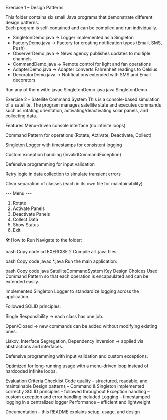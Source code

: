 

Exercise 1 – Design Patterns

This folder contains six small Java programs that demonstrate different design patterns.  
Each program is self-contained and can be compiled and run individually.

- SingletonDemo.java → Logger implemented as a Singleton  
- FactoryDemo.java → Factory for creating notification types (Email, SMS, Push)  
- ObserverDemo.java → News agency publishes updates to multiple channels  
- CommandDemo.java → Remote control for light and fan operations  
- AdapterDemo.java → Adapter converts Fahrenheit readings to Celsius  
- DecoratorDemo.java → Notifications extended with SMS and Email decorators  

Run any of them with:
javac SingletonDemo.java
java SingletonDemo

Exercise 2 – Satellite Command System
This is a console-based simulation of a satellite.
The program manages satellite state and executes commands such as rotating orientation, activating/deactivating solar panels, and collecting data.

Features
Menu-driven console interface (no infinite loops)

Command Pattern for operations (Rotate, Activate, Deactivate, Collect)

Singleton Logger with timestamps for consistent logging

Custom exception handling (InvalidCommandException)

Defensive programming for input validation

Retry logic in data collection to simulate transient errors

Clear separation of classes (each in its own file for maintainability)


--- Menu ---
1. Rotate
2. Activate Panels
3. Deactivate Panels
4. Collect Data
5. Show Status
6. Exit

🛠 How to Run
Navigate to the folder:

bash
Copy code
cd EXERCISE 2
Compile all .java files:

bash
Copy code
javac *.java
Run the main application:

bash
Copy code
java SatelliteCommandSystem
Key Design Choices
Used Command Pattern so that each operation is encapsulated and can be extended easily.

Implemented Singleton Logger to standardize logging across the application.

Followed SOLID principles:

Single Responsibility → each class has one job.

Open/Closed → new commands can be added without modifying existing ones.

Liskov, Interface Segregation, Dependency Inversion → applied via abstractions and interfaces.

Defensive programming with input validation and custom exceptions.

Optimized for long-running usage with a menu-driven loop instead of hardcoded infinite loops.

Evaluation Criteria Checklist
 Code quality – structured, readable, and maintainable
 Design patterns – Command & Singleton implemented correctly
 SOLID principles – followed throughout
 Exception handling – custom exception and error handling included
 Logging – timestamped logging in a centralized logger
 Performance – efficient and lightweight

 Documentation – this README explains setup, usage, and design
